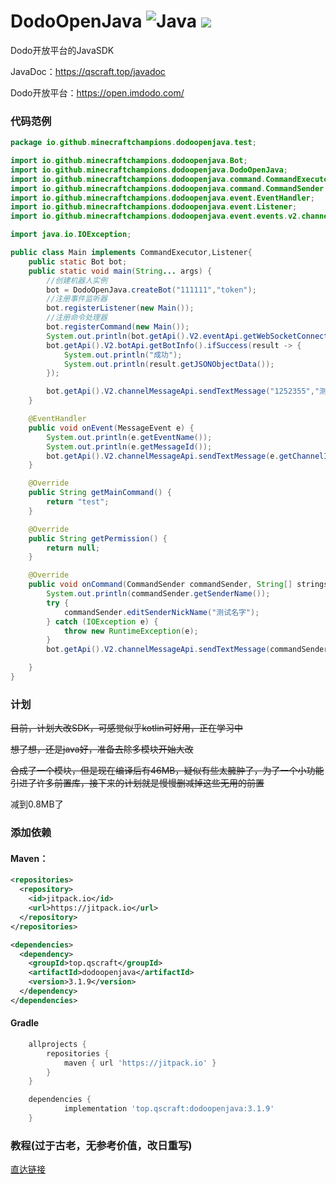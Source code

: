 ﻿# DodoOpenJava <img src="https://img.shields.io/badge/java-%23ED8B00.svg?style=for-the-badge&logo=java&logoColor=white" alt="Java"> [![](https://jitpack.io/v/top.qscraft/dodoopenjava.svg)](https://jitpack.io/#top.qscraft/dodoopenjava)

Dodo开放平台的JavaSDK

JavaDoc：https://qscraft.top/javadoc

Dodo开放平台：https://open.imdodo.com/

### 代码范例
```java
package io.github.minecraftchampions.dodoopenjava.test;

import io.github.minecraftchampions.dodoopenjava.Bot;
import io.github.minecraftchampions.dodoopenjava.DodoOpenJava;
import io.github.minecraftchampions.dodoopenjava.command.CommandExecutor;
import io.github.minecraftchampions.dodoopenjava.command.CommandSender;
import io.github.minecraftchampions.dodoopenjava.event.EventHandler;
import io.github.minecraftchampions.dodoopenjava.event.Listener;
import io.github.minecraftchampions.dodoopenjava.event.events.v2.channelmessage.MessageEvent;

import java.io.IOException;

public class Main implements CommandExecutor,Listener{
    public static Bot bot;
    public static void main(String... args) {
        //创建机器人实例
        bot = DodoOpenJava.createBot("111111","token");
        //注册事件监听器
        bot.registerListener(new Main());
        //注册命令处理器
        bot.registerCommand(new Main());
        System.out.println(bot.getApi().V2.eventApi.getWebSocketConnection().getJSONObjectData().getString("endpoint"));
        bot.getApi().V2.botApi.getBotInfo().ifSuccess(result -> {
            System.out.println("成功");
            System.out.println(result.getJSONObjectData());
        });

        bot.getApi().V2.channelMessageApi.sendTextMessage("1252355","测试");
    }

    @EventHandler
    public void onEvent(MessageEvent e) {
        System.out.println(e.getEventName());
        System.out.println(e.getMessageId());
        bot.getApi().V2.channelMessageApi.sendTextMessage(e.getChannelId(),"你发送了" + e.getMessageBody());
    }

    @Override
    public String getMainCommand() {
        return "test";
    }

    @Override
    public String getPermission() {
        return null;
    }

    @Override
    public void onCommand(CommandSender commandSender, String[] strings) {
        System.out.println(commandSender.getSenderName());
        try {
            commandSender.editSenderNickName("测试名字");
        } catch (IOException e) {
            throw new RuntimeException(e);
        }
        bot.getApi().V2.channelMessageApi.sendTextMessage(commandSender.getChannelId(),"测试成功");

    }
}

```
### 计划
~~目前，计划大改SDK，可感觉似乎kotlin可好用，正在学习中~~

~~想了想，还是java好，准备去除多模块开始大改~~

~~合成了一个模块，但是现在编译后有46MB，疑似有些太臃肿了，为了一个小功能引进了许多前置库，接下来的计划就是慢慢删减掉这些无用的前置~~

减到0.8MB了

### 添加依赖
#### Maven：
```xml
<repositories>
  <repository>
    <id>jitpack.io</id>
    <url>https://jitpack.io</url>
  </repository>
</repositories>
```
```xml
<dependencies>
  <dependency>
    <groupId>top.qscraft</groupId>
    <artifactId>dodoopenjava</artifactId>
    <version>3.1.9</version>
  </dependency>
</dependencies>
```
#### Gradle
```groovy
	allprojects {
		repositories {
			maven { url 'https://jitpack.io' }
		}
	}

	dependencies {
	        implementation 'top.qscraft:dodoopenjava:3.1.9'
    }
```
### 教程(过于古老，无参考价值，改日重写)
[直达链接](https://www.showdoc.com.cn/DodoOpenJava/)
